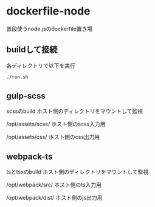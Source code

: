 # dockerfile-node

普段使うnode.jsのdockerfile置き場

## buildして接続

各ディレクトリで以下を実行

```sh
./run.sh
```

## gulp-scss

scssのbuild
ホスト側のディレクトリをマウントして監視

/opt/assets/scss/ ホスト側のscss入力用

/opt/assets/css/ ホスト側のcss出力用

## webpack-ts

tsとtsxのbuild
ホスト側のディレクトリをマウントして監視

/opt/webpack/src/ ホスト側のts入力用

/opt/webpack/dist/ ホスト側のjs出力用

